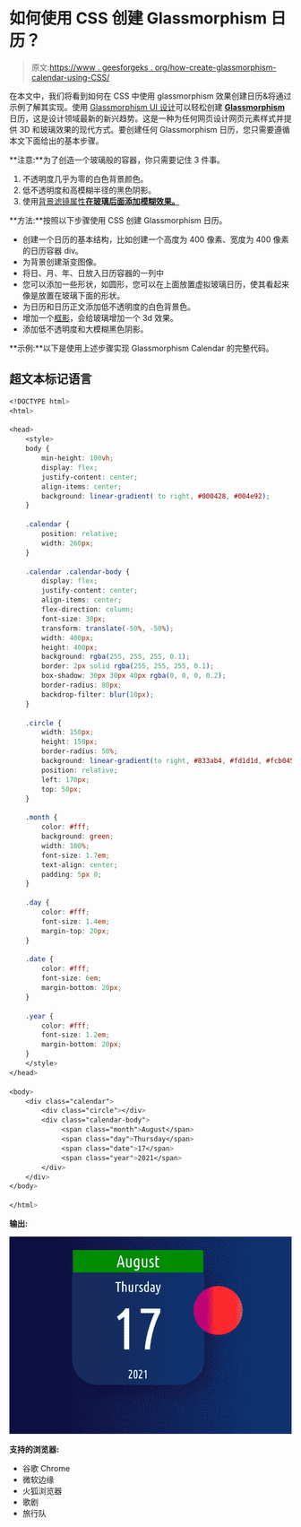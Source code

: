 # 如何使用 CSS 创建 Glassmorphism 日历？

> 原文:[https://www . geesforgeks . org/how-create-glassmorphism-calendar-using-CSS/](https://www.geeksforgeeks.org/how-to-create-glassmorphism-calendar-using-css/)

在本文中，我们将看到如何在 CSS 中使用 glassmorphism 效果创建日历&将通过示例了解其实现。使用 [Glassmorphism UI 设计](https://www.geeksforgeeks.org/glassmorphismui-animation/)可以轻松创建 [**Glassmorphism**](https://www.geeksforgeeks.org/glassmorphism-card-hover-effect/) 日历，这是设计领域最新的新兴趋势。这是一种为任何网页设计网页元素样式并提供 3D 和玻璃效果的现代方式。要创建任何 Glassmorphism 日历，您只需要遵循本文下面给出的基本步骤。

**注意:**为了创造一个玻璃般的容器，你只需要记住 3 件事。

1.  不透明度几乎为零的白色背景颜色。
2.  低不透明度和高模糊半径的黑色阴影。
3.  使用[背景滤镜属性**在玻璃后面添加模糊效果。**](https://www.geeksforgeeks.org/css-backdrop-filter-property/)

**方法:**按照以下步骤使用 CSS 创建 Glassmorphism 日历。

*   创建一个日历的基本结构，比如创建一个高度为 400 像素、宽度为 400 像素的日历容器 div。
*   为背景创建渐变图像。
*   将日、月、年、日放入日历容器的一列中
*   您可以添加一些形状，如圆形，您可以在上面放置虚拟玻璃日历，使其看起来像是放置在玻璃下面的形状。
*   为日历和日历正文添加低不透明度的白色背景色。
*   增加一个[框影](https://www.geeksforgeeks.org/css-box-shadow-property/)，会给玻璃增加一个 3d 效果。
*   添加低不透明度和大模糊黑色阴影。

**示例:**以下是使用上述步骤实现 Glassmorphism Calendar 的完整代码。

## 超文本标记语言

```css
<!DOCTYPE html>
<html>

<head>
    <style>
    body {
        min-height: 100vh;
        display: flex;
        justify-content: center;
        align-items: center;
        background: linear-gradient( to right, #000428, #004e92);
    }

    .calendar {
        position: relative;
        width: 260px;
    }

    .calendar .calendar-body {
        display: flex;
        justify-content: center;
        align-items: center;
        flex-direction: column;
        font-size: 30px;
        transform: translate(-50%, -50%);
        width: 400px;
        height: 400px;
        background: rgba(255, 255, 255, 0.1);
        border: 2px solid rgba(255, 255, 255, 0.1);
        box-shadow: 30px 30px 40px rgba(0, 0, 0, 0.2);
        border-radius: 80px;
        backdrop-filter: blur(10px);
    }

    .circle {
        width: 150px;
        height: 150px;
        border-radius: 50%;
        background: linear-gradient(to right, #833ab4, #fd1d1d, #fcb045);
        position: relative;
        left: 170px;
        top: 50px;
    }

    .month {
        color: #fff;
        background: green;
        width: 100%;
        font-size: 1.7em;
        text-align: center;
        padding: 5px 0;
    }

    .day {
        color: #fff;
        font-size: 1.4em;
        margin-top: 20px;
    }

    .date {
        color: #fff;
        font-size: 6em;
        margin-bottom: 20px;
    }

    .year {
        color: #fff;
        font-size: 1.2em;
        margin-bottom: 20px;
    }
    </style>
</head>

<body>
    <div class="calendar">
        <div class="circle"></div>
        <div class="calendar-body">
             <span class="month">August</span>
             <span class="day">Thursday</span> 
             <span class="date">17</span> 
             <span class="year">2021</span> 
        </div>
    </div>
</body>

</html>
```

**输出:**

![](img/03c882470da140fb14ef5172806b6263.png)

**支持的浏览器:**

*   谷歌 Chrome
*   微软边缘
*   火狐浏览器
*   歌剧
*   旅行队